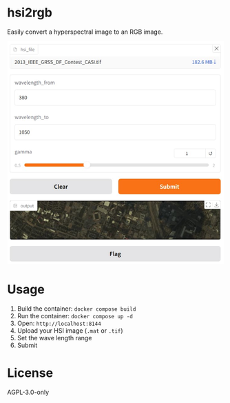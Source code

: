 # hsi2rgb

Easily convert a hyperspectral image to an RGB image.

![ui-demo.jpg](asset/ui-demo.jpg)

# Usage
1. Build the container: `docker compose build`
2. Run the container: `docker compose up -d`
3. Open: `http://localhost:8144`
4. Upload your HSI image (`.mat` or `.tif`)
5. Set the wave length range
6. Submit

# License
AGPL-3.0-only
